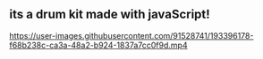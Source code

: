 
## its a drum kit made with javaScript!

https://user-images.githubusercontent.com/91528741/193396178-f68b238c-ca3a-48a2-b924-1837a7cc0f9d.mp4

